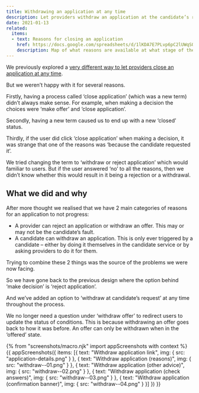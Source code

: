 ```yaml
---
title: Withdrawing an application at any time
description: Let providers withdraw an application at the candidate’s request at any time
date: 2021-01-13
related:
  items:
  - text: Reasons for closing an application
    href: https://docs.google.com/spreadsheets/d/1lKDA7E7PLvp6pC2lUWqSOK4AycfpLV0TOpkp_o-R4nY/edit#gid=0
    description: Map of what reasons are available at what stage of the application process
---
```


We previously explored a [very different way to let providers close an application at any time](/manage-teacher-training-applications/closing-an-application/).

But we weren’t happy with it for several reasons.

Firstly, having a process called ‘close application’ (which was a new term) didn’t always make sense. For example, when making a decision the choices were ‘make offer’ and ‘close application’.

Secondly, having a new term caused us to end up with a new ‘closed’ status.

Thirdly, if the user did click ‘close application’ when making a decision, it was strange that one of the reasons was ‘because the candidate requested it’.

We tried changing the term to ‘withdraw or reject application’ which would familiar to users. But if the user answered ‘no’ to all the reasons, then we didn’t know whether this would result in it being a rejection or a withdrawal.

## What we did and why

After more thought we realised that we have 2 main categories of reasons for an application to not progress:

- A provider can reject an application or withdraw an offer. This may or may not be the candidate’s fault.
- A candidate can withdraw an application. This is only ever triggered by a candidate – either by doing it themselves in the candidate service or by asking providers to do it for them.

Trying to combine these 2 things was the source of the problems we were now facing.

So we have gone back to the previous design where the option behind ‘make decision’ is ‘reject application’.

And we’ve added an option to ‘withdraw at candidate’s request’ at any time throughout the process.

We no longer need a question under ‘withdraw offer’ to redirect users to update the status of conditions. This is because withdrawing an offer goes back to how it was before. An offer can only be withdrawn when in the ‘offered’ state.

{% from "screenshots/macro.njk" import appScreenshots with context %}
{{ appScreenshots({
  items: [{
    text: "Withdraw application link",
    img: {
      src: "application-details.png"
    }
  }, {
    text: "Withdraw application (reasons)",
    img: {
      src: "withdraw--01.png"
    }
  }, {
    text: "Withdraw application (other advice)",
    img: {
      src: "withdraw--02.png"
    }
  }, {
    text: "Withdraw application (check answers)",
    img: {
      src: "withdraw--03.png"
    }
  }, {
    text: "Withdraw application (confirmation banner)",
    img: {
      src: "withdraw--04.png"
    }
  }]
}) }}
